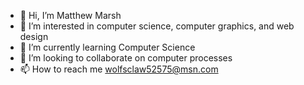 - 👋 Hi, I’m Matthew Marsh
- 👀 I’m interested in computer science, computer graphics, and web design
- 🌱 I’m currently learning Computer Science
- 💞️ I’m looking to collaborate on computer processes
- 📫 How to reach me wolfsclaw52575@msn.com

<!---
wolfsclaw/wolfsclaw is a ✨ special ✨ repository because its `README.md` (this file) appears on your GitHub profile.
You can click the Preview link to take a look at your changes.
--->
